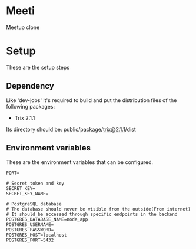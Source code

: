 # Meeti

Meetup clone

# Setup

These are the setup steps

## Dependency

Like 'dev-jobs' it's required to build and put the distribution files of the following packages:

* Trix 2.1.1

Its directory should be: public/package/trix@2.1.1/dist

## Environment variables

These are the environment variables that can be configured.

```
PORT=

# Secret token and key
SECRET_KEY=
SECRET_KEY_NAME=

# PostgreSQL database
# The database should never be visible from the outside(From internet)
# It should be accessed through specific endpoints in the backend
POSTGRES_DATABASE_NAME=node_app
POSTGRES_USERNAME=
POSTGRES_PASSWORD=
POSTGRES_HOST=localhost
POSTGRES_PORT=5432
```
